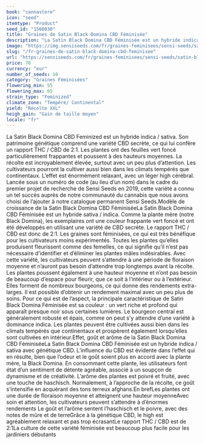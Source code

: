 ```yaml
---
book: "cannastore"
icon: "seed"
itemtype: "Product"
seed_id: "1560030"
title: "Graines de Satin Black Domina CBD Féminisée"
description: "La Satin Black Domina CBD Féminisée est un hybride indica / sativa avec une génétique CBD secrète, un rapport THC/CBD de 2:1 et un effet relaxant."
image: "https://img.sensiseeds.com/fr/graines-feminisees/sensi-seeds/satin-black-domina-cbd-féminisée-image.png"
slug: "/fr-graines-de-satin-black-domina-cbd-feminisee"
url: "https://sensiseeds.com/fr/graines-feminisees/sensi-seeds/satin-black-domina-cbd-féminisée?a_aid=cannastore"
price: 76
currency: "eur"
number_of_seeds: 10
category: "Graines Féminisées"
flowering_min: 55
flowering_max: 65
strain_type: "Feminized"
climate_zone: "Tempéré/ Continental"
yield: "Récolte XXL"
heigh_gain: "Gain de taille moyen"
locale: "fr"
---
```

La Satin Black Domina CBD Feminized est un hybride indica / sativa. Son patrimoine génétique comprend une variété CBD secrète, ce qui lui confère un rapport THC / CBD de 2:1. Les plantes ont des feuilles vert foncé particulièrement frappantes et poussent à des hauteurs moyennes. La récolte est incroyablement élevée, surtout avec un peu plus d’attention. Les cultivateurs pourront la cultiver aussi bien dans les climats tempérés que continentaux. L’effet est énormément relaxant, avec un léger high cérébral. Lancée sous un numéro de code (au lieu d’un nom) dans le cadre du premier projet de recherche de Sensi Seeds en 2019, cette variété a connu un tel succès auprès de notre communauté du cannabis que nous avons choisi de l’ajouter à notre catalogue permanent Sensi Seeds.Modèle de croissance de la Satin Black Domina CBD FéminiséeLa Satin Black Domina CBD Féminisée est un hybride sativa / indica. Comme la plante mère (notre Black Domina), les exemplaires ont une couleur frappante vert foncé et ont été développés en utilisant une variété de CBD secrète. Le rapport THC / CBD est donc de 2:1. Les graines sont féminisées, ce qui est très bénéfique pour les cultivateurs moins expérimentés. Toutes les plantes qu’elles produisent fleurissent comme des femelles, ce qui signifie qu’il n’est pas nécessaire d’identifier et d’éliminer les plantes mâles indésirables. Avec cette variété, les cultivateurs peuvent s’attendre à une période de floraison moyenne et n’auront pas besoin d’attendre trop longtemps avant la récolte. Les plantes poussent également à une hauteur moyenne et n’ont pas besoin de beaucoup d’espace pour fleurir, que ce soit à l’intérieur ou à l’extérieur. Elles forment de nombreux bourgeons, ce qui donne des rendements extra-larges. Il est possible d’obtenir un rendement maximal avec un peu plus de soins. Pour ce qui est de l’aspect, la principale caractéristique de Satin Black Domina Féminisée est sa couleur : un vert riche et profond qui apparaît presque noir sous certaines lumières. Le bourgeon central est généralement robuste et épais, comme on peut s’y attendre d’une variété à dominance indica. Les plantes peuvent être cultivées aussi bien dans les climats tempérés que continentaux et prospèrent également lorsqu’elles sont cultivées en intérieur.Effet, goût et arôme de la Satin Black Domina CBD FéminiséeLa Satin Black Domina CBD Féminisée est un hybride indica / sativa avec génétique CBD. L’influence du CBD est évidente dans l’effet qui en résulte, bien que l’odeur et le goût soient plus en accord avec la plante mère, la Black Domina. En consommant cette plante, les utilisateurs font état d’un sentiment de détente agréable, associé à un soupçon de dynamisme et de créativité. L’arôme des plantes est poivré et fruité, avec une touche de haschisch. Normalement, à l’approche de la récolte, ce goût s’intensifie en acquérant des tons terreux afghans.En brefLes plantes ont une durée de floraison moyenne et atteignent une hauteur moyenneAvec soin et attention, les cultivateurs peuvent s’attendre à d’énormes rendements Le goût et l’arôme sentent l’haschisch et le poivre, avec des notes de mûre et de terreGrâce à la génétique CBD, le high est agréablement relaxant et pas trop écrasantLe rapport THC / CBD est de 2:1La culture de cette variété féminisée est beaucoup plus facile pour les jardiniers débutants

